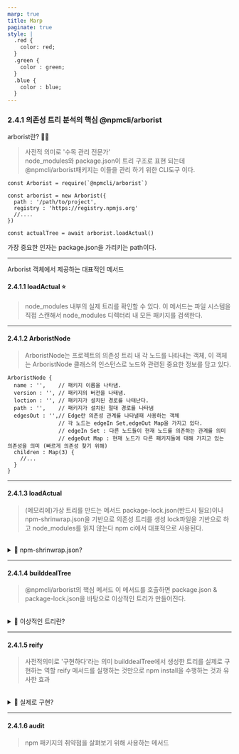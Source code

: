 ```yaml
---
marp: true
title: Marp
paginate: true
style: |
  .red {
    color: red;
  }
  .green {
    color : green;
  }
  .blue {
    color : blue;
  }
---
```


### 2.4.1 의존성 트리 분석의 <span class='blue'>핵심 @npmcli/arborist</span>

arborist란? 🌳👷

> 사전적 의미로 '수목 관리 전문가'  
> <span class='blue'>node_modules와 package.json</span>이 트리 구조로 표현 되는데 @npmcli/arborist패키지는 이들을 <span class='blue'>관리</span> 하기 위한 CLI도구 이다.

```
const Arborist = require(`@npmcli/arborist`)

const arborist = new Arborist({
  path : '/path/to/project',
  registry : 'https://registry.npmjs.org'
  //....
})

const actualTree = await arborist.loadActual()
```

가장 중요한 인자는 package.json을 가리키는 path이다.

---

Arborist 객체에서 제공하는 대표적인 메서드

#### 2.4.1.1 loadActual ⭐️

> <span class='blue'>node_modules 내부의 실제 트리를 확인</span>할 수 있다.
> 이 메서드는 파일 시스템을 직접 스캔해서 node_modules 디렉터리 내 모든 패키지를 검색한다.

---

#### 2.4.1.2 ArboristNode

> ArboristNode는 프로젝트의 <span class='blue'>의존성 트리 내 각 노드</span>를 나타내는 객체, 이 객체는 ArboristNode 클래스의 인스턴스로 노드와 관련된 <span class='blue'>중요한 정보</span>를 담고 있다.

```
ArboristNode {
  name : '',    // 패키지 이름을 나타냄.
  version : '', // 패키지의 버전을 나태냄.
  loction : '', // 패키지가 설치된 경로를 나태난다.
  path : '',    // 패키지가 설치된 절대 경로를 나타냄
  edgesOut : '',// Edge란 의존성 관계를 나타낼때 사용하는 객체
                // 각 노드는 edgeIn Set,edgeOut Map을 가지고 있다.
                // edgeIn Set : 다른 노드들이 현재 노드를 의존하는 관계를 의미
                // edgeOut Map : 현재 노드가 다른 패키지들에 대해 가지고 있는 의존성을 의미 (빠르게 의존성 찾기 위해)
  children : Map(3) {
    //...
  }
}
```

---

#### 2.4.1.3 loadActual

> (메모리에)가상 트리를 만드는 메서드
> <span class='blue'>package-lock.json(반드시 필요)</span>이나 npm-shrinwrap.json을 기반으로 의존성 트리를 생성
> lock파일을 기반으로 하고 node_modules를 읽지 않는다
> npm ci에서 대표적으로 사용된다.

</br>

<details>
<summary>📌 npm-shrinwrap.json?</summary>
</br>

- 의존성을 고정하기 위해 사용하는 파일
- 배포 할 때 포함된다. (packge-lock.json 포함 x)
</details>

---

#### 2.4.1.4 builddealTree

> @npmcli/arborist의 <span class='blue'>핵심 메서드</span>
> 이 메서드를 호출하면 package.json & package-lock.json을 바탕으로 <span class='blue'>이상적인 트리</span>가 만들어진다.

</br>

<details>
<summary>📌  이상적인 트리란?</summary>
</br>

1. 의존성 버전을 충족
2. 중복 설치 최소화
3. 버전 충돌 최소화한 구조를 의미
</details>

---

#### 2.4.1.5 reify

> 사전적의미로 '구현하다'라는 의미
> builddealTree에서 생성한 트리를 <span class='blue'>실제로 구현</span>하는 역할
> reify 메서드를 실행하는 것만으로 npm install을 수행하는 것과 유사한 효과

</br>

<details>
<summary>📌 실제로 구현?</summary>
</br>

- 이상적인 트리를 node_modules에 설치하고 package.json에 반영하는 과정
</details>

---

#### 2.4.1.6 audit

> npm 패키지의 취약점을 살펴보기 위해 사용하는 메서드
